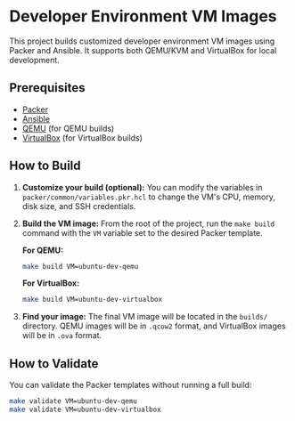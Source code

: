 # Developer Environment VM Images

This project builds customized developer environment VM images using Packer and Ansible. It supports both QEMU/KVM and VirtualBox for local development.

## Prerequisites

- [Packer](https://www.packer.io/downloads)
- [Ansible](https://docs.ansible.com/ansible/latest/installation_guide/intro_installation.html)
- [QEMU](https://www.qemu.org/download/) (for QEMU builds)
- [VirtualBox](https://www.virtualbox.org/wiki/Downloads) (for VirtualBox builds)

## How to Build

1.  **Customize your build (optional):**
    You can modify the variables in `packer/common/variables.pkr.hcl` to change the VM's CPU, memory, disk size, and SSH credentials.

2.  **Build the VM image:**
    From the root of the project, run the `make build` command with the `VM` variable set to the desired Packer template.

    **For QEMU:**
    ```bash
    make build VM=ubuntu-dev-qemu
    ```

    **For VirtualBox:**
    ```bash
    make build VM=ubuntu-dev-virtualbox
    ```

3.  **Find your image:**
    The final VM image will be located in the `builds/` directory. QEMU images will be in `.qcow2` format, and VirtualBox images will be in `.ova` format.

## How to Validate

You can validate the Packer templates without running a full build:

```bash
make validate VM=ubuntu-dev-qemu
make validate VM=ubuntu-dev-virtualbox
```
